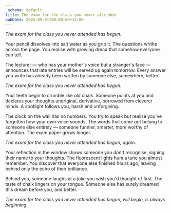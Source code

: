 ```yaml
---
_schema: default
title: The exam for the class you never attended
pubDate: 2025-09-01T00:00:00+12:00
---
```

*The exam for the class you never attended has begun.*

Your pencil dissolves into salt water as you grip it. The questions writhe across the page. You realise with growing dread that somehow everyone can tell.

The lecturer — who has your mother's voice but a stranger's face — announces that late entries will be served up again tomorrow. Every answer you write has already been written by someone else, somewhere, better.

*The exam for the class you never attended has begun.*

Your teeth begin to crumble like old chalk. Someone points at you and declares your thoughts unoriginal, derivative, borrowed from cleverer minds. A spotlight follows you, harsh and unforgiving.

The clock on the wall has no numbers. You try to speak but realise you've forgotten how your own voice sounds. The words that come out belong to someone else entirely — someone funnier, smarter, more worthy of attention. The exam paper grows longer.

*The exam for the class you never attended has begun, again.*

Your reflection in the window shows someone you don't recognise, signing their name to your thoughts. The fluorescent lights hum a tune you almost remember. You discover that everyone else finished hours ago, leaving behind only the echo of their brilliance.

Behind you, someone laughs at a joke you wish you'd thought of first. The taste of chalk lingers on your tongue. Someone else has surely dreamed this dream before you, and better.

*The exam for the class you never attended has begun, will begin, is always beginning.*